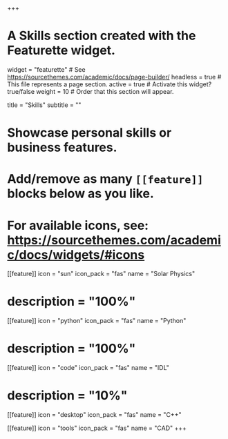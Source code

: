 +++
# A Skills section created with the Featurette widget.
widget = "featurette"  # See https://sourcethemes.com/academic/docs/page-builder/
headless = true  # This file represents a page section.
active = true  # Activate this widget? true/false
weight = 10  # Order that this section will appear.

title = "Skills"
subtitle = ""

# Showcase personal skills or business features.
# 
# Add/remove as many `[[feature]]` blocks below as you like.
# 
# For available icons, see: https://sourcethemes.com/academic/docs/widgets/#icons

[[feature]]
  icon = "sun"
  icon_pack = "fas"
  name = "Solar Physics"
#  description = "100%"
  
[[feature]]
  icon = "python"
  icon_pack = "fas"
  name = "Python"
#  description = "100%"  
  
[[feature]]
  icon = "code"
  icon_pack = "fas"
  name = "IDL"
#  description = "10%"

[[feature]]
  icon = "desktop"
  icon_pack = "fas"
  name = "C++"

[[feature]]
  icon = "tools"
  icon_pack = "fas"
  name = "CAD"
+++
